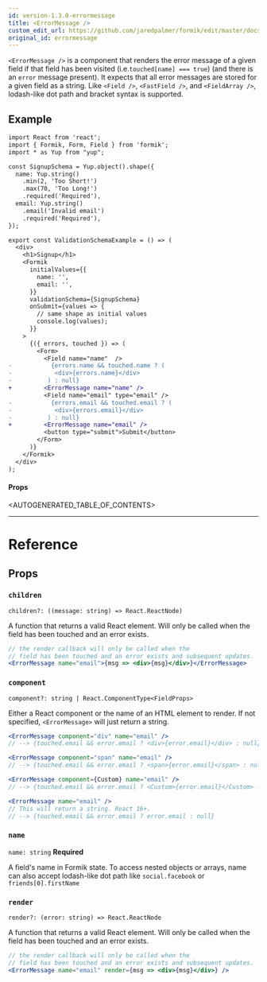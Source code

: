 ```yaml
---
id: version-1.3.0-errormessage
title: <ErrorMessage />
custom_edit_url: https://github.com/jaredpalmer/formik/edit/master/docs/api/errormessage.md
original_id: errormessage
---
```


`<ErrorMessage />` is a component that renders the error message of a given field if that field has been visited (i.e.`touched[name] === true`) (and there is an `error` message present). It expects that all error messages are stored for a given field as a string. Like `<Field />`, `<FastField />`, and `<FieldArray />`, lodash-like dot path and bracket syntax is supported.

## Example

```diff
import React from 'react';
import { Formik, Form, Field } from 'formik';
import * as Yup from "yup";

const SignupSchema = Yup.object().shape({
  name: Yup.string()
    .min(2, 'Too Short!')
    .max(70, 'Too Long!')
    .required('Required'),
  email: Yup.string()
    .email('Invalid email')
    .required('Required'),
});

export const ValidationSchemaExample = () => (
  <div>
    <h1>Signup</h1>
    <Formik
      initialValues={{
        name: '',
        email: '',
      }}
      validationSchema={SignupSchema}
      onSubmit={values => {
        // same shape as initial values
        console.log(values);
      }}
    >
      {({ errors, touched }) => (
        <Form>
          <Field name="name"  />
-           {errors.name && touched.name ? (
-            <div>{errors.name}</div>
-          ) : null}
+         <ErrorMessage name="name" />
          <Field name="email" type="email" />
-           {errors.email && touched.email ? (
-            <div>{errors.email}</div>
-          ) : null}
+         <ErrorMessage name="email" />
          <button type="submit">Submit</button>
        </Form>
      )}
    </Formik>
  </div>
);
```

#### Props

<AUTOGENERATED_TABLE_OF_CONTENTS>

---

# Reference

## Props

### `children`

`children?: ((message: string) => React.ReactNode)`

A function that returns a valid React element. Will only be called when the field has been touched and an error exists.

```jsx
// the render callback will only be called when the
// field has been touched and an error exists and subsequent updates.
<ErrorMessage name="email">{msg => <div>{msg}</div>}</ErrorMessage>
```

### `component`

`component?: string | React.ComponentType<FieldProps>`

Either a React component or the name of an HTML element to render. If not specified, `<ErrorMessage>` will just return a string.

```jsx
<ErrorMessage component="div" name="email" />
// --> {touched.email && error.email ? <div>{error.email}</div> : null}

<ErrorMessage component="span" name="email" />
// --> {touched.email && error.email ? <span>{error.email}</span> : null}

<ErrorMessage component={Custom} name="email" />
// --> {touched.email && error.email ? <Custom>{error.email}</Custom> : null}

<ErrorMessage name="email" />
// This will return a string. React 16+.
// --> {touched.email && error.email ? error.email : null}
```

### `name`

`name: string`
**Required**

A field's name in Formik state. To access nested objects or arrays, name can also accept lodash-like dot path like `social.facebook` or `friends[0].firstName`

### `render`

`render?: (error: string) => React.ReactNode`

A function that returns a valid React element. Will only be called when the field has been touched and an error exists.

```jsx
// the render callback will only be called when the
// field has been touched and an error exists and subsequent updates.
<ErrorMessage name="email" render={msg => <div>{msg}</div>} />
```
